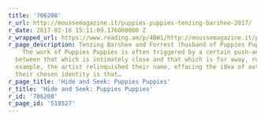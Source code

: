 ```yaml
---
title: '706208'
r_url: http://moussemagazine.it/puppies-puppies-tenzing-barshee-2017/
r_date: 2017-02-16 15:11:09.176000000 Z
r_wrapped_url: https://www.reading.am/p/4BW1/http://moussemagazine.it/puppies-puppies-tenzing-barshee-2017/
r_page_description: Tenzing Barshee and Forrest (husband of Puppies Puppies) in conversation
    The work of Puppies Puppies is often triggered by a certain push-and-pull dynamic
  between that which is intimately close and that which is far away, removed. For
  example, the artist relinquished their name, effacing the idea of authorship, but
  their chosen identity is that…
r_page_title: 'Hide and Seek: Puppies Puppies'
r_title: 'Hide and Seek: Puppies Puppies'
r_id: '706208'
r_page_id: '518527'
---
```


